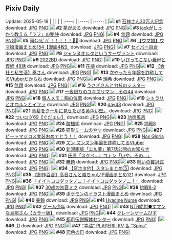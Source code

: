 ## Pixiv Daily
Update: 2025-05-18
|      |      |      |
| :----: | :----: | :----: |
|![](https://pixiv.microyu.workers.dev/c/240x480/img-master/img/2025/05/16/00/00/13/130445719_p0_master1200.jpg) **#1** [石神さん30万人記念](https://www.pixiv.net/artworks/130445719) download: [JPG](https://pixiv.microyu.workers.dev/img-original/img/2025/05/16/00/00/13/130445719_p0.jpg) [PNG](https://pixiv.microyu.workers.dev/img-original/img/2025/05/16/00/00/13/130445719_p0.png)|![](https://pixiv.microyu.workers.dev/c/240x480/img-master/img/2025/05/16/07/30/03/130454878_p0_master1200.jpg) **#2** [夢がある](https://www.pixiv.net/artworks/130454878) download: [JPG](https://pixiv.microyu.workers.dev/img-original/img/2025/05/16/07/30/03/130454878_p0.jpg) [PNG](https://pixiv.microyu.workers.dev/img-original/img/2025/05/16/07/30/03/130454878_p0.png)|![](https://pixiv.microyu.workers.dev/c/240x480/img-master/img/2025/05/16/00/00/11/130445706_p0_master1200.jpg) **#3** [lackがしっかり教える「ラフ」の秘訣](https://www.pixiv.net/artworks/130445706) download: [JPG](https://pixiv.microyu.workers.dev/img-original/img/2025/05/16/00/00/11/130445706_p0.jpg) [PNG](https://pixiv.microyu.workers.dev/img-original/img/2025/05/16/00/00/11/130445706_p0.png)|
|![](https://pixiv.microyu.workers.dev/c/240x480/img-master/img/2025/05/16/23/11/13/130478484_p0_master1200.jpg) **#4** [無題](https://www.pixiv.net/artworks/130478484) download: [JPG](https://pixiv.microyu.workers.dev/img-original/img/2025/05/16/23/11/13/130478484_p0.jpg) [PNG](https://pixiv.microyu.workers.dev/img-original/img/2025/05/16/23/11/13/130478484_p0.png)|![](https://pixiv.microyu.workers.dev/c/240x480/img-master/img/2025/05/17/00/05/52/130481166_p0_master1200.jpg) **#5** [司ｸﾝﾊﾋﾟﾊﾞ！！！！！🎂🎉](https://www.pixiv.net/artworks/130481166) download: [JPG](https://pixiv.microyu.workers.dev/img-original/img/2025/05/17/00/05/52/130481166_p0.jpg) [PNG](https://pixiv.microyu.workers.dev/img-original/img/2025/05/17/00/05/52/130481166_p0.png)|![](https://pixiv.microyu.workers.dev/c/240x480/img-master/img/2025/05/16/00/00/33/130445856_p0_master1200.jpg) **#6** [【ウマ娘】ウマ娘漫画まとめ154【漫画4枚】](https://www.pixiv.net/artworks/130445856) download: [JPG](https://pixiv.microyu.workers.dev/img-original/img/2025/05/16/00/00/33/130445856_p0.jpg) [PNG](https://pixiv.microyu.workers.dev/img-original/img/2025/05/16/00/00/33/130445856_p0.png)|
|![](https://pixiv.microyu.workers.dev/c/240x480/img-master/img/2025/05/16/00/00/05/130445653_p0_master1200.jpg) **#7** [セイバー百合](https://www.pixiv.net/artworks/130445653) download: [JPG](https://pixiv.microyu.workers.dev/img-original/img/2025/05/16/00/00/05/130445653_p0.jpg) [PNG](https://pixiv.microyu.workers.dev/img-original/img/2025/05/16/00/00/05/130445653_p0.png)|![](https://pixiv.microyu.workers.dev/c/240x480/img-master/img/2025/05/16/00/00/19/130445762_p0_master1200.jpg) **#8** [ジャンヌオルタというサーヴァント](https://www.pixiv.net/artworks/130445762) download: [JPG](https://pixiv.microyu.workers.dev/img-original/img/2025/05/16/00/00/19/130445762_p0.jpg) [PNG](https://pixiv.microyu.workers.dev/img-original/img/2025/05/16/00/00/19/130445762_p0.png)|![](https://pixiv.microyu.workers.dev/c/240x480/img-master/img/2025/05/16/00/00/01/130445614_p0_master1200.jpg) **#9** [2022BD](https://www.pixiv.net/artworks/130445614) download: [JPG](https://pixiv.microyu.workers.dev/img-original/img/2025/05/16/00/00/01/130445614_p0.jpg) [PNG](https://pixiv.microyu.workers.dev/img-original/img/2025/05/16/00/00/01/130445614_p0.png)|
|![](https://pixiv.microyu.workers.dev/c/240x480/img-master/img/2025/05/17/00/00/35/130480688_p0_master1200.jpg) **#10** [いびってこない義母と義姉 48話](https://www.pixiv.net/artworks/130480688) download: [JPG](https://pixiv.microyu.workers.dev/img-original/img/2025/05/17/00/00/35/130480688_p0.jpg) [PNG](https://pixiv.microyu.workers.dev/img-original/img/2025/05/17/00/00/35/130480688_p0.png)|![](https://pixiv.microyu.workers.dev/c/240x480/img-master/img/2025/05/16/00/30/14/130447372_p0_master1200.jpg) **#11** [花摘](https://www.pixiv.net/artworks/130447372) download: [JPG](https://pixiv.microyu.workers.dev/img-original/img/2025/05/16/00/30/14/130447372_p0.jpg) [PNG](https://pixiv.microyu.workers.dev/img-original/img/2025/05/16/00/30/14/130447372_p0.png)|![](https://pixiv.microyu.workers.dev/c/240x480/img-master/img/2025/05/17/12/00/13/130495476_p0_master1200.jpg) **#12** [【会社と私生活】奏さん](https://www.pixiv.net/artworks/130495476) download: [JPG](https://pixiv.microyu.workers.dev/img-original/img/2025/05/17/12/00/13/130495476_p0.jpg) [PNG](https://pixiv.microyu.workers.dev/img-original/img/2025/05/17/12/00/13/130495476_p0.png)|
|![](https://pixiv.microyu.workers.dev/c/240x480/img-master/img/2025/05/16/21/06/01/130473159_p0_master1200.jpg) **#13** [次やったら年齢を詐称してるVtuberだからね](https://www.pixiv.net/artworks/130473159) download: [JPG](https://pixiv.microyu.workers.dev/img-original/img/2025/05/16/21/06/01/130473159_p0.jpg) [PNG](https://pixiv.microyu.workers.dev/img-original/img/2025/05/16/21/06/01/130473159_p0.png)|![](https://pixiv.microyu.workers.dev/c/240x480/img-master/img/2025/05/17/00/30/03/130482185_p0_master1200.jpg) **#14** [瑞希](https://www.pixiv.net/artworks/130482185) download: [JPG](https://pixiv.microyu.workers.dev/img-original/img/2025/05/17/00/30/03/130482185_p0.jpg) [PNG](https://pixiv.microyu.workers.dev/img-original/img/2025/05/17/00/30/03/130482185_p0.png)|![](https://pixiv.microyu.workers.dev/c/240x480/img-master/img/2025/05/17/23/12/53/130517940_p0_master1200.jpg) **#15** [無題](https://www.pixiv.net/artworks/130517940) download: [JPG](https://pixiv.microyu.workers.dev/img-original/img/2025/05/17/23/12/53/130517940_p0.jpg) [PNG](https://pixiv.microyu.workers.dev/img-original/img/2025/05/17/23/12/53/130517940_p0.png)|
|![](https://pixiv.microyu.workers.dev/c/240x480/img-master/img/2025/05/16/20/11/57/130470959_p0_master1200.jpg) **#16** [うさぎさんと力技のシスター](https://www.pixiv.net/artworks/130470959) download: [JPG](https://pixiv.microyu.workers.dev/img-original/img/2025/05/16/20/11/57/130470959_p0.jpg) [PNG](https://pixiv.microyu.workers.dev/img-original/img/2025/05/16/20/11/57/130470959_p0.png)|![](https://pixiv.microyu.workers.dev/c/240x480/img-master/img/2025/05/16/08/18/24/130455660_p0_master1200.jpg) **#17** [一夜限りのユキズリマン　その44](https://www.pixiv.net/artworks/130455660) download: [JPG](https://pixiv.microyu.workers.dev/img-original/img/2025/05/16/08/18/24/130455660_p0.jpg) [PNG](https://pixiv.microyu.workers.dev/img-original/img/2025/05/16/08/18/24/130455660_p0.png)|![](https://pixiv.microyu.workers.dev/c/240x480/img-master/img/2025/05/17/06/00/03/130488664_p0_master1200.jpg) **#18** [個人メモ：胸の位置](https://www.pixiv.net/artworks/130488664) download: [JPG](https://pixiv.microyu.workers.dev/img-original/img/2025/05/17/06/00/03/130488664_p0.jpg) [PNG](https://pixiv.microyu.workers.dev/img-original/img/2025/05/17/06/00/03/130488664_p0.png)|
|![](https://pixiv.microyu.workers.dev/c/240x480/img-master/img/2025/05/16/00/51/52/130448041_p0_master1200.jpg) **#19** [シトラリとオロルンとイファ](https://www.pixiv.net/artworks/130448041) download: [JPG](https://pixiv.microyu.workers.dev/img-original/img/2025/05/16/00/51/52/130448041_p0.jpg) [PNG](https://pixiv.microyu.workers.dev/img-original/img/2025/05/16/00/51/52/130448041_p0.png)|![](https://pixiv.microyu.workers.dev/c/240x480/img-master/img/2025/05/16/01/18/22/130448869_p0_master1200.jpg) **#20** [day43](https://www.pixiv.net/artworks/130448869) download: [JPG](https://pixiv.microyu.workers.dev/img-original/img/2025/05/16/01/18/22/130448869_p0.jpg) [PNG](https://pixiv.microyu.workers.dev/img-original/img/2025/05/16/01/18/22/130448869_p0.png)|![](https://pixiv.microyu.workers.dev/c/240x480/img-master/img/2025/05/16/20/55/48/130472534_p0_master1200.jpg) **#21** [青髪をクールに見せたがる黄色い壁。](https://www.pixiv.net/artworks/130472534) download: [JPG](https://pixiv.microyu.workers.dev/img-original/img/2025/05/16/20/55/48/130472534_p0.jpg) [PNG](https://pixiv.microyu.workers.dev/img-original/img/2025/05/16/20/55/48/130472534_p0.png)|
|![](https://pixiv.microyu.workers.dev/c/240x480/img-master/img/2025/05/17/17/01/09/130503358_p0_master1200.jpg) **#22** [ついログ69【ぐだエレ】](https://www.pixiv.net/artworks/130503358) download: [JPG](https://pixiv.microyu.workers.dev/img-original/img/2025/05/17/17/01/09/130503358_p0.jpg) [PNG](https://pixiv.microyu.workers.dev/img-original/img/2025/05/17/17/01/09/130503358_p0.png)|![](https://pixiv.microyu.workers.dev/c/240x480/img-master/img/2025/05/16/07/05/09/130454472_p0_master1200.jpg) **#23** [功徳風呂](https://www.pixiv.net/artworks/130454472) download: [JPG](https://pixiv.microyu.workers.dev/img-original/img/2025/05/16/07/05/09/130454472_p0.jpg) [PNG](https://pixiv.microyu.workers.dev/img-original/img/2025/05/16/07/05/09/130454472_p0.png)|![](https://pixiv.microyu.workers.dev/c/240x480/img-master/img/2025/05/17/16/11/33/130501995_p0_master1200.jpg) **#24** [酸柚粥](https://www.pixiv.net/artworks/130501995) download: [JPG](https://pixiv.microyu.workers.dev/img-original/img/2025/05/17/16/11/33/130501995_p0.jpg) [PNG](https://pixiv.microyu.workers.dev/img-original/img/2025/05/17/16/11/33/130501995_p0.png)|
|![](https://pixiv.microyu.workers.dev/c/240x480/img-master/img/2025/05/16/21/59/43/130475248_p0_master1200.jpg) **#25** [挑戦8](https://www.pixiv.net/artworks/130475248) download: [JPG](https://pixiv.microyu.workers.dev/img-original/img/2025/05/16/21/59/43/130475248_p0.jpg) [PNG](https://pixiv.microyu.workers.dev/img-original/img/2025/05/16/21/59/43/130475248_p0.png)|![](https://pixiv.microyu.workers.dev/c/240x480/img-master/img/2025/05/16/23/03/11/130478179_p0_master1200.jpg) **#26** [猫影ミームのやつ](https://www.pixiv.net/artworks/130478179) download: [JPG](https://pixiv.microyu.workers.dev/img-original/img/2025/05/16/23/03/11/130478179_p0.jpg) [PNG](https://pixiv.microyu.workers.dev/img-original/img/2025/05/16/23/03/11/130478179_p0.png)|![](https://pixiv.microyu.workers.dev/c/240x480/img-master/img/2025/05/17/09/40/14/130492429_p0_master1200.jpg) **#27** [ビートマジコス実装おめでとう！！](https://www.pixiv.net/artworks/130492429) download: [JPG](https://pixiv.microyu.workers.dev/img-original/img/2025/05/17/09/40/14/130492429_p0.jpg) [PNG](https://pixiv.microyu.workers.dev/img-original/img/2025/05/17/09/40/14/130492429_p0.png)|
|![](https://pixiv.microyu.workers.dev/c/240x480/img-master/img/2025/05/16/00/00/08/130445680_p0_master1200.jpg) **#28** [Nox Gloria](https://www.pixiv.net/artworks/130445680) download: [JPG](https://pixiv.microyu.workers.dev/img-original/img/2025/05/16/00/00/08/130445680_p0.jpg) [PNG](https://pixiv.microyu.workers.dev/img-original/img/2025/05/16/00/00/08/130445680_p0.png)|![](https://pixiv.microyu.workers.dev/c/240x480/img-master/img/2025/05/17/21/11/16/130512704_p0_master1200.jpg) **#29** [ズン ズンズン年齢を詐称してるVtuber](https://www.pixiv.net/artworks/130512704) download: [JPG](https://pixiv.microyu.workers.dev/img-original/img/2025/05/17/21/11/16/130512704_p0.jpg) [PNG](https://pixiv.microyu.workers.dev/img-original/img/2025/05/17/21/11/16/130512704_p0.png)|![](https://pixiv.microyu.workers.dev/c/240x480/img-master/img/2025/05/16/16/59/10/130464786_p0_master1200.jpg) **#30** [新漫画版「エル薬」第7話公開のお知らせ](https://www.pixiv.net/artworks/130464786) download: [JPG](https://pixiv.microyu.workers.dev/img-original/img/2025/05/16/16/59/10/130464786_p0.jpg) [PNG](https://pixiv.microyu.workers.dev/img-original/img/2025/05/16/16/59/10/130464786_p0.png)|
|![](https://pixiv.microyu.workers.dev/c/240x480/img-master/img/2025/05/16/09/42/28/130456898_p0_master1200.jpg) **#31** [灰原「スケベ…」コナン「いや、その…」](https://www.pixiv.net/artworks/130456898) download: [JPG](https://pixiv.microyu.workers.dev/img-original/img/2025/05/16/09/42/28/130456898_p0.jpg) [PNG](https://pixiv.microyu.workers.dev/img-original/img/2025/05/16/09/42/28/130456898_p0.png)|![](https://pixiv.microyu.workers.dev/c/240x480/img-master/img/2025/05/16/17/24/53/130465456_p0_master1200.jpg) **#32** [無題](https://www.pixiv.net/artworks/130465456) download: [JPG](https://pixiv.microyu.workers.dev/img-original/img/2025/05/16/17/24/53/130465456_p0.jpg) [PNG](https://pixiv.microyu.workers.dev/img-original/img/2025/05/16/17/24/53/130465456_p0.png)|![](https://pixiv.microyu.workers.dev/c/240x480/img-master/img/2025/05/16/00/30/02/130447329_p0_master1200.jpg) **#33** [呪いの戴冠式](https://www.pixiv.net/artworks/130447329) download: [JPG](https://pixiv.microyu.workers.dev/img-original/img/2025/05/16/00/30/02/130447329_p0.jpg) [PNG](https://pixiv.microyu.workers.dev/img-original/img/2025/05/16/00/30/02/130447329_p0.png)|
|![](https://pixiv.microyu.workers.dev/c/240x480/img-master/img/2025/05/16/06/45/44/130454128_p0_master1200.jpg) **#34** [【穹ホタ他】スタレまとめ⑤](https://www.pixiv.net/artworks/130454128) download: [JPG](https://pixiv.microyu.workers.dev/img-original/img/2025/05/16/06/45/44/130454128_p0.jpg) [PNG](https://pixiv.microyu.workers.dev/img-original/img/2025/05/16/06/45/44/130454128_p0.png)|![](https://pixiv.microyu.workers.dev/c/240x480/img-master/img/2025/05/17/00/00/58/130480785_p0_master1200.jpg) **#35** [【創作百合】高音さんと嵐ちゃん1P漫画まとめ121](https://www.pixiv.net/artworks/130480785) download: [JPG](https://pixiv.microyu.workers.dev/img-original/img/2025/05/17/00/00/58/130480785_p0.jpg) [PNG](https://pixiv.microyu.workers.dev/img-original/img/2025/05/17/00/00/58/130480785_p0.png)|![](https://pixiv.microyu.workers.dev/c/240x480/img-master/img/2025/05/17/00/00/14/130480552_p0_master1200.jpg) **#36** [「イイトコロダッタノニ！イイトコロダッタノニ！」](https://www.pixiv.net/artworks/130480552) download: [JPG](https://pixiv.microyu.workers.dev/img-original/img/2025/05/17/00/00/14/130480552_p0.jpg) [PNG](https://pixiv.microyu.workers.dev/img-original/img/2025/05/17/00/00/14/130480552_p0.png)|
|![](https://pixiv.microyu.workers.dev/c/240x480/img-master/img/2025/05/17/00/00/20/130480609_p0_master1200.jpg) **#37** [30歳の初音ミク](https://www.pixiv.net/artworks/130480609) download: [JPG](https://pixiv.microyu.workers.dev/img-original/img/2025/05/17/00/00/20/130480609_p0.jpg) [PNG](https://pixiv.microyu.workers.dev/img-original/img/2025/05/17/00/00/20/130480609_p0.png)|![](https://pixiv.microyu.workers.dev/c/240x480/img-master/img/2025/05/17/13/00/42/130497201_p0_master1200.jpg) **#38** [挑戦8-2](https://www.pixiv.net/artworks/130497201) download: [JPG](https://pixiv.microyu.workers.dev/img-original/img/2025/05/17/13/00/42/130497201_p0.jpg) [PNG](https://pixiv.microyu.workers.dev/img-original/img/2025/05/17/13/00/42/130497201_p0.png)|![](https://pixiv.microyu.workers.dev/c/240x480/img-master/img/2025/05/16/00/01/46/130446073_p0_master1200.jpg) **#39** [ポケモンのイラスト漫画まとめ](https://www.pixiv.net/artworks/130446073) download: [JPG](https://pixiv.microyu.workers.dev/img-original/img/2025/05/16/00/01/46/130446073_p0.jpg) [PNG](https://pixiv.microyu.workers.dev/img-original/img/2025/05/16/00/01/46/130446073_p0.png)|
|![](https://pixiv.microyu.workers.dev/c/240x480/img-master/img/2025/05/16/00/00/17/130445746_p0_master1200.jpg) **#40** [美鈴](https://www.pixiv.net/artworks/130445746) download: [JPG](https://pixiv.microyu.workers.dev/img-original/img/2025/05/16/00/00/17/130445746_p0.jpg) [PNG](https://pixiv.microyu.workers.dev/img-original/img/2025/05/16/00/00/17/130445746_p0.png)|![](https://pixiv.microyu.workers.dev/c/240x480/img-master/img/2025/05/16/00/42/00/130447772_p0_master1200.jpg) **#41** [Hyacine Nurse](https://www.pixiv.net/artworks/130447772) download: [JPG](https://pixiv.microyu.workers.dev/img-original/img/2025/05/16/00/42/00/130447772_p0.jpg) [PNG](https://pixiv.microyu.workers.dev/img-original/img/2025/05/16/00/42/00/130447772_p0.png)|![](https://pixiv.microyu.workers.dev/c/240x480/img-master/img/2025/05/17/00/00/21/130480612_p0_master1200.jpg) **#42** [ゲーム少年](https://www.pixiv.net/artworks/130480612) download: [JPG](https://pixiv.microyu.workers.dev/img-original/img/2025/05/17/00/00/21/130480612_p0.jpg) [PNG](https://pixiv.microyu.workers.dev/img-original/img/2025/05/17/00/00/21/130480612_p0.png)|
|![](https://pixiv.microyu.workers.dev/c/240x480/img-master/img/2025/05/16/17/19/21/130446212_p0_master1200.jpg) **#43** [NTR絶対●すマンな旦那さん【カラー版】](https://www.pixiv.net/artworks/130446212) download: [JPG](https://pixiv.microyu.workers.dev/img-original/img/2025/05/16/17/19/21/130446212_p0.jpg) [PNG](https://pixiv.microyu.workers.dev/img-original/img/2025/05/16/17/19/21/130446212_p0.png)|![](https://pixiv.microyu.workers.dev/c/240x480/img-master/img/2025/05/17/12/27/01/130496242_p0_master1200.jpg) **#44** [クレーンゲームぴす](https://www.pixiv.net/artworks/130496242) download: [JPG](https://pixiv.microyu.workers.dev/img-original/img/2025/05/17/12/27/01/130496242_p0.jpg) [PNG](https://pixiv.microyu.workers.dev/img-original/img/2025/05/17/12/27/01/130496242_p0.png)|![](https://pixiv.microyu.workers.dev/c/240x480/img-master/img/2025/05/17/00/00/09/130480509_p0_master1200.jpg) **#45** [都市伝説解体センター](https://www.pixiv.net/artworks/130480509) download: [JPG](https://pixiv.microyu.workers.dev/img-original/img/2025/05/17/00/00/09/130480509_p0.jpg) [PNG](https://pixiv.microyu.workers.dev/img-original/img/2025/05/17/00/00/09/130480509_p0.png)|
|![](https://pixiv.microyu.workers.dev/c/240x480/img-master/img/2025/05/16/14/16/17/130461776_p0_master1200.jpg) **#46** [:D](https://www.pixiv.net/artworks/130461776) download: [JPG](https://pixiv.microyu.workers.dev/img-original/img/2025/05/16/14/16/17/130461776_p0.jpg) [PNG](https://pixiv.microyu.workers.dev/img-original/img/2025/05/16/14/16/17/130461776_p0.png)|![](https://pixiv.microyu.workers.dev/c/240x480/img-master/img/2025/05/16/00/01/13/130445990_p0_master1200.jpg) **#47** ["幸祜" PLAYERⅢ KV ＆ "Spica"](https://www.pixiv.net/artworks/130445990) download: [JPG](https://pixiv.microyu.workers.dev/img-original/img/2025/05/16/00/01/13/130445990_p0.jpg) [PNG](https://pixiv.microyu.workers.dev/img-original/img/2025/05/16/00/01/13/130445990_p0.png)|![](https://pixiv.microyu.workers.dev/c/240x480/img-master/img/2025/05/16/19/38/50/130469680_p0_master1200.jpg) **#48** [恋色の日](https://www.pixiv.net/artworks/130469680) download: [JPG](https://pixiv.microyu.workers.dev/img-original/img/2025/05/16/19/38/50/130469680_p0.jpg) [PNG](https://pixiv.microyu.workers.dev/img-original/img/2025/05/16/19/38/50/130469680_p0.png)|
